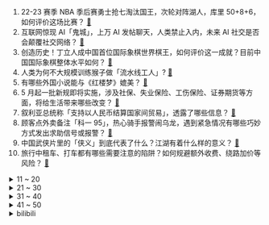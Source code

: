 1. 22-23 赛季 NBA 季后赛勇士抢七淘汰国王，次轮对阵湖人，库里 50+8+6，如何评价这场比赛？ [:link:](https://www.zhihu.com/question/598563729)
2. 互联网惊现 AI「鬼城」，上万 AI 发帖聊天，人类禁止入内，未来 AI 社交是否会颠覆社交网络？ [:link:](https://www.zhihu.com/question/598518906)
3. 创造历史！丁立人成中国首位国际象棋世界棋王，如何评价这一成就？目前中国国际象棋整体水平如何？ [:link:](https://www.zhihu.com/question/598541435)
4. 人类为何不大规模训练猴子做「流水线工人」? [:link:](https://www.zhihu.com/question/597376599)
5. 有哪些外国小说能与《红楼梦》媲美？ [:link:](https://www.zhihu.com/question/386481214)
6. 5 月起一批新规即将实施，涉及社保、失业保险、工伤保险、证券期货等方面，将给生活带来哪些改变？ [:link:](https://www.zhihu.com/question/598394218)
7. 叙利亚总统称「支持以人民币结算国家间贸易」，透露了哪些信息？ [:link:](https://www.zhihu.com/question/598544872)
8. 顾客点外卖备注「科一 95」，热心骑手报警闹乌龙，遇到紧急情况有哪些巧妙方式发出求助信号或报警？ [:link:](https://www.zhihu.com/question/598412361)
9. 中国武侠片里的「侠义」到底代表了什么？江湖有着什么样的意义？ [:link:](https://www.zhihu.com/question/596581402)
10. 旅行中租车、打车都有哪些需要注意的陷阱？如何规避额外收费、绕路加价等风险？ [:link:](https://www.zhihu.com/question/597946359)
<details>
<summary>11 ~ 20</summary>

11. 常台高速苏州段 44 辆车轮胎被扎，初查原因为货车掉落铁钉铁屑，谁该为此负责？如何避免类似事件发生？ [:link:](https://www.zhihu.com/question/598395008)
12. 如何评价《爱情公寓》系列导演韦正执导的情景喜剧《破事精英 2》？ [:link:](https://www.zhihu.com/question/598194206)
13. 阿基米德和国王下棋，要求用米填满 64 个方格，国王最后是怎么解决的？ [:link:](https://www.zhihu.com/question/380875083)
14. 全国铁路旅客发送量创历史新高，旅客反映称「坐高铁像挤地铁」，国铁集团回应超员问题，五一你出行体验如何？ [:link:](https://www.zhihu.com/question/598512257)
15. 比亚迪一季度营收超 1200 亿元，净利增 4 倍超越 2021 年全年，如何评价这一业绩？ [:link:](https://www.zhihu.com/question/598205401)
16. 今年以来云南大部、四川西南部等地降水较常年同期偏少 5 至 9 成，这意味着什么？将产生哪些影响？ [:link:](https://www.zhihu.com/question/598226345)
17. 社交焦虑最主要焦虑的是什么？ [:link:](https://www.zhihu.com/question/440644433)
18. 《崩坏：星穹铁道》里，“大守护者”可可利亚到底想靠星核做什么？ [:link:](https://www.zhihu.com/question/598472414)
19. 顶级投资者，为什么更喜欢熊市？ [:link:](https://www.zhihu.com/question/587450863)
20. 如何评价美剧《梦魇绝镇》？ [:link:](https://www.zhihu.com/question/517609351)
</details>
<details>
<summary>21 ~ 30</summary>

21. 慕容复为什么会高开低走？ [:link:](https://www.zhihu.com/question/598001512)
22. 如何评价《漫长的季节》第 11 集？其中有哪些值得关注的剧情点？ [:link:](https://www.zhihu.com/question/598522088)
23. 你读过的最狂的诗词是什么？ [:link:](https://www.zhihu.com/question/598324057)
24. 五一假期多地热门景区寸步难行，开启「人从众」模式，你那边情况如何？后悔出门了吗？ [:link:](https://www.zhihu.com/question/598482305)
25. 90 后北漂女孩副业开淄博烧烤月入三十万，开张一个半月营业额猛翻二十倍，如何看待流量带来的「风口」？ [:link:](https://www.zhihu.com/question/597679629)
26. 如何评价《长月烬明》第 31-32 集？其中有哪些值得关注的剧情点？ [:link:](https://www.zhihu.com/question/598521989)
27. 为什么《诡秘之主》里别的神都有自己途径里低等级的手下和信徒，而愚者没有？ [:link:](https://www.zhihu.com/question/484704087)
28. 如何评价2023湖人完成黑七？ [:link:](https://www.zhihu.com/question/598401317)
29. 《灌篮高手》里，流川枫知道赤木晴子爱慕他吗？ [:link:](https://www.zhihu.com/question/25949786)
30. 如何评价大疆新品 Mavic 3  Pro 首款三摄旗舰影像航拍无人机？有哪些亮点值得关注？ [:link:](https://www.zhihu.com/question/597774128)
</details>
<details>
<summary>31 ~ 40</summary>

31. 如何评价2023年4月THUSSAT学科能力综合测试（TACA）？ [:link:](https://www.zhihu.com/question/590830475)
32. 为什么行星的轨道是个平面？ [:link:](https://www.zhihu.com/question/587034836)
33. 如何评价电影《灌篮高手》的超高口碑？ [:link:](https://www.zhihu.com/question/596741522)
34. 如何看待《原神》因论派的代表是散兵? [:link:](https://www.zhihu.com/question/593156977)
35. 看完《罗马假日》，你觉得让人遗憾的到底是无法相守还是从未遇见？ [:link:](https://www.zhihu.com/question/596586107)
36. 玩音游的人反应这么快的诀窍是什么？ [:link:](https://www.zhihu.com/question/589630373)
37. 刘邦为什么不给戚夫人免死金牌，或让她随子就封、免受残害？ [:link:](https://www.zhihu.com/question/598361065)
38. 是科技驱动智慧生活，还是用户需求引导「技术变革」？ [:link:](https://www.zhihu.com/question/597855808)
39. 旅途中遇到商家违约、消费陷阱等，录音录像有用吗？什么样的音/视频可以算作维权证据？还需要保留哪些证据？ [:link:](https://www.zhihu.com/question/597946545)
40. 2023 年五一档首日，全国电影票房破 5 亿，你看了哪部电影？感觉怎么样？ [:link:](https://www.zhihu.com/question/598440899)
</details>
<details>
<summary>41 ~ 50</summary>

41. 22-23 赛季英超利物浦 4:3 热刺上演神剧情，三球领先被绝平后反绝杀，如何评价这场比赛？ [:link:](https://www.zhihu.com/question/598551149)
42. 旅途中遇到财物丢失、强买强卖、坐地起价、隐形消费等情况，是否该第一时间报警？除此以外还有哪些维权渠道？ [:link:](https://www.zhihu.com/question/597946880)
43. 六大国有行一季度共赚近 3600 亿元，多家银行净息差持续收窄，如何解读此数据？反映了什么？ [:link:](https://www.zhihu.com/question/598495842)
44. 航司回应两乘客因座位纠纷高空发生抓扯，称「已和解，保留追究危害公共安全的权利」，如何看待此事？ [:link:](https://www.zhihu.com/question/598493620)
45. 五一去露营，有哪些舒适又有风格的穿搭？ [:link:](https://www.zhihu.com/question/597671979)
46. 今年的五一有多「疯」？出行火爆的背后究竟是什么？ [:link:](https://www.zhihu.com/question/598482073)
47. 有没有什么电影，足以改变你对世界、人生或者价值的认知？ [:link:](https://www.zhihu.com/question/596584225)
48. 报道称 90 后开始进入育儿师等保姆行业，如何看待这一现象？ 90 后进入保姆行业会带来哪些变化？ [:link:](https://www.zhihu.com/question/598030781)
49. 人脉的核心是什么？ [:link:](https://www.zhihu.com/question/351341044)
50. 《崩坏：星穹铁道》的剧情演出水平如何？符合你的预期吗？ [:link:](https://www.zhihu.com/question/598251837)
</details><details>
<summary>bilibili</summary>

1. 没开玩笑  淄博已经进化到5.0版本了... [:link:](//www.bilibili.com/video/BV1BX4y1m7jP)
2. 我当爸爸了！ [:link:](//www.bilibili.com/video/BV1qh4y1n7C3)
3. 当你总觉得自己很独特时 [:link:](//www.bilibili.com/video/BV1eh41177oB)
4. 咱就是说，这是纯友谊，还是真爱情？ [:link:](//www.bilibili.com/video/BV1Vk4y1n7X1)
5. 哈哈，甲方破防了 [:link:](//www.bilibili.com/video/BV1Dg4y1L7hd)
6. 当你试图扼杀我的电竞精神时 你已经输了 [:link:](//www.bilibili.com/video/BV1VV4y1d7BK)
7. 看完4月新番，外星人连夜毁灭地球......【泛式】 [:link:](//www.bilibili.com/video/BV1gs4y1w7jK)
8. 一群up主在欢乐谷玩共享位置捉迷藏！效果爆炸！【最终集】 [:link:](//www.bilibili.com/video/BV1ph41177Mt)
9. 爷 青 回 ！丢人之旅！【森林之子#1】 [:link:](//www.bilibili.com/video/BV19M4y187ww)
10. 从上厕所的规则就知道挪威的男人地位如何了 [:link:](//www.bilibili.com/video/BV1bc411J7SR)
<details>
<summary>11 ~ 20</summary>

11. 蛋 [:link:](//www.bilibili.com/video/BV1pa4y157G9)
12. "挖错了坟，该拜哪尊神啊？！" [:link:](//www.bilibili.com/video/BV13c411n7r1)
13. 保  护  砂  隐  村 [:link:](//www.bilibili.com/video/BV11V4y1R7tD)
14. 【Minecraft】我们烧了张rtx4090,只为这300秒极致画面 [:link:](//www.bilibili.com/video/BV1Vk4y1n74b)
15. 做了一个赋予食物生命的盘子 [:link:](//www.bilibili.com/video/BV1ph41177H5)
16. 以前年轻人消费 VS 现在年轻人消费 [:link:](//www.bilibili.com/video/BV1F24y1F7Y5)
17. “有 种 你 试 试” [:link:](//www.bilibili.com/video/BV1Lk4y1n7dL)
18. “所以生命啊，它璀璨如歌” [:link:](//www.bilibili.com/video/BV1mm4y1y7zt)
19. 《 机 枪 模 拟 器 》 [:link:](//www.bilibili.com/video/BV1Jz4y1Y7tB)
20. 《崩坏：星穹铁道》启程庆典 [:link:](//www.bilibili.com/video/BV1Cg4y1L7fC)
</details>
<details>
<summary>21 ~ 30</summary>

21. 联合国正式入驻B站！ [:link:](//www.bilibili.com/video/BV1Am4y1C78m)
22. 20世纪的“哲学王”是谁？【奇葩小国46】 [:link:](//www.bilibili.com/video/BV19g4y177co)
23. 《原神》角色演示-「卡维：忱挚织穹」 [:link:](//www.bilibili.com/video/BV1MT411H7ia)
24. 提前感受五一的恐惧｜人真的好多啊啊啊！！ [:link:](//www.bilibili.com/video/BV1Do4y147GW)
25. [Choreography Video] SEVENTEEN - Super [:link:](//www.bilibili.com/video/BV1ea4y1V7RG)
26. 中年男性魅力比拼！ [:link:](//www.bilibili.com/video/BV1Tc411n7Qh)
27. 【亮记生物鉴定】网络热传生物鉴定48 [:link:](//www.bilibili.com/video/BV1Xh411j7yC)
28. Emotional Damage破防哥Steven He来B站啦！ [:link:](//www.bilibili.com/video/BV1Wa4y1V7j2)
29. 女版海贼王（分享一波奇奇怪怪的知识） [:link:](//www.bilibili.com/video/BV15o4y1t7hd)
30. 【黑塔】⚡你能忍受转圈圈的洗脑么⚡◑ω◐️⚡ [:link:](//www.bilibili.com/video/BV1BL411Y7iV)
</details>
<details>
<summary>31 ~ 40</summary>

31. 完了，这下解释不清楚了 [:link:](//www.bilibili.com/video/BV1FL411e7rt)
32. 喊口号就能让战士往上冲?解密战时政治动员有多复杂【思维实验室】 [:link:](//www.bilibili.com/video/BV1Qk4y177wj)
33. 芬兰内战中，红军为什么输给了白军？曼纳海姆(中)【历史调研室39】 [:link:](//www.bilibili.com/video/BV1Mm4y1C7Ge)
34. 《关于男朋友休假顺便带走了我腿这件事》 [:link:](//www.bilibili.com/video/BV1CM411G7XW)
35. 永远不要低估河南碳水！馍馍装一切，谁吃谁迷糊 [:link:](//www.bilibili.com/video/BV1wo4y1t7Am)
36. 一个视频看懂王莽的一生 [:link:](//www.bilibili.com/video/BV1Ao4y1t7CD)
37. 《 鸡 哥 天 下 第 一 》 [:link:](//www.bilibili.com/video/BV1am4y1175K)
38. 二刷许昌&胖东来！你们将会被他们的真诚而感动！ [:link:](//www.bilibili.com/video/BV1wM4y1h7y3)
39. 《明日方舟》限定干员「缪尔赛思」前瞻PV [:link:](//www.bilibili.com/video/BV1Zs4y1c7td)
40. 5斤的铁勺，60cm的铁锅，这道菜，很费手。。 [:link:](//www.bilibili.com/video/BV1cM411G7rL)
</details>
<details>
<summary>41 ~ 50</summary>

41. 【怒九】淦！你们的爱好…好帅啊！！ [:link:](//www.bilibili.com/video/BV1Qa4y1V7D6)
42. 全网公开我的浏览记录！！ [:link:](//www.bilibili.com/video/BV1Ph411L7xU)
43. 斗电子蛐蛐.品百味人生 [:link:](//www.bilibili.com/video/BV1EM411G7vq)
44. 求助大家 怎样可以把脸上的洗掉？ [:link:](//www.bilibili.com/video/BV1QV4y1R7W1)
45. 眼“色”游戏（押韵版） [:link:](//www.bilibili.com/video/BV17P411U7tp)
46. 五一期间可以白拿的6款皮肤：末日机甲和时之恋人可真香！ [:link:](//www.bilibili.com/video/BV1dM4y187gp)
47. 没有退网，只是坐上了轮椅 [:link:](//www.bilibili.com/video/BV1bg4y1L7jY)
48. 都什么年代，谁还用传统方式驱鬼？！！ [:link:](//www.bilibili.com/video/BV1Na4y15718)
49. 放假了！给你们来点恐怖故事！！ [:link:](//www.bilibili.com/video/BV1pz4y1Y7Vd)
50. 童年广告系列 [:link:](//www.bilibili.com/video/BV1vM4y187ha)
</details>
<details>
<summary>51 ~ 60</summary>

51. 奇行种，也没有多奇怪嘛…… [:link:](//www.bilibili.com/video/BV1fh41157au)
52. 这个技能有点刑！慢放百倍，三分钟学会飞牌绝技！ [:link:](//www.bilibili.com/video/BV1ks4y1c7sV)
53. 变身巫师！用我的咒语施展魔法！环球影城vlog [:link:](//www.bilibili.com/video/BV11L411h7k2)
54. 感受到了培育蔬菜这件事的重要性 [:link:](//www.bilibili.com/video/BV1sX4y1m7Xn)
55. 你眼中的“老阿姨”曾经也迷倒了整个世界！ [:link:](//www.bilibili.com/video/BV1Yg4y1L7AP)
56. 不愧是一群男的想出来的节目 [:link:](//www.bilibili.com/video/BV1ih4y1n7Hm)
57. 勾栏听曲说是 [:link:](//www.bilibili.com/video/BV1Kh4y1n7Lr)
58. 想做说唱领袖 [:link:](//www.bilibili.com/video/BV1oo4y147et)
59. 【星穹铁道】《踏上旅途》太短不够听？让我来扩写！！ [:link:](//www.bilibili.com/video/BV1Yg4y1L7EE)
60. 特殊感染者Boomer背景故事 [:link:](//www.bilibili.com/video/BV1gP41127ki)
</details>
<details>
<summary>61 ~ 70</summary>

61. 实拍立体机动装置！以梦为翅膀，翱翔于天际！ [:link:](//www.bilibili.com/video/BV1DX4y1m7Uf)
62. 【干货】如何像人类一样吃饭 [:link:](//www.bilibili.com/video/BV1pa4y157Bh)
63. 球2前69分钟究竟埋藏了多少细节？《流浪地球2》全片解析04 [:link:](//www.bilibili.com/video/BV1wV4y1d7hG)
64. 刮彩票决定自己的一日三餐！结果翻车了？ [:link:](//www.bilibili.com/video/BV1tm4y117dj)
65. 感谢大妈给新崩的空气刘海 [:link:](//www.bilibili.com/video/BV1JM411G7mA)
66. 天呐！结婚3周年，飞越9000公里的惊喜… [:link:](//www.bilibili.com/video/BV1f14y1o72H)
67. 狂躁！自残！自杀！梵高疯狂的真相，背后是人最深的绝望！ [:link:](//www.bilibili.com/video/BV14z4y1Y7XT)
68. 车迟国斗法下——渣熊作 [:link:](//www.bilibili.com/video/BV1uV4y1d7TT)
69. 爆肝统计！海绵宝宝一共做了多少蟹黄堡？ [:link:](//www.bilibili.com/video/BV1Us4y1c7Ac)
70. 被雪藏的《黑猫警长》原版大结局有多震惊？我找到了它隐藏的第6集和大结局… [:link:](//www.bilibili.com/video/BV1Dk4y177Yd)
</details>
<details>
<summary>71 ~ 80</summary>

71. 这段时间一直在忙茶叶，差点忘记自己会画画了！ [:link:](//www.bilibili.com/video/BV1rM4y187rM)
72. 银狼x三月七❤️互 撩 指 南！[A]ddiction【咬人猫】 [:link:](//www.bilibili.com/video/BV1Lh4y1n75E)
73. 追逐夏日的颜色 [:link:](//www.bilibili.com/video/BV1Xo4y147vx)
74. 滚 蛋 [:link:](//www.bilibili.com/video/BV13V4y1d7Ni)
75. ⚡我 爸 就 是 力 霸 天⚡ [:link:](//www.bilibili.com/video/BV1Ha4y1575S)
76. 准备改行去马戏团了 [:link:](//www.bilibili.com/video/BV1ph41177Ts)
77. 我，辛稼轩，大宋词龙，人间这一趟，万分遗憾 [:link:](//www.bilibili.com/video/BV1wL411e77T)
78. 不好意思 买到真的了 [:link:](//www.bilibili.com/video/BV1no4y1L7Ka)
79. 假如四大名著买了合订本是一种什么体验 [:link:](//www.bilibili.com/video/BV1nz4y1Y7pQ)
80. 【崩坏星穹铁道】谁才是平民最强光锥？全角色光锥排行榜！萌新必看的光锥搭配攻略！ [:link:](//www.bilibili.com/video/BV1wX4y1U76d)
</details>
<details>
<summary>81 ~ 90</summary>

81. 清洁游泳池到底有多解压？ [:link:](//www.bilibili.com/video/BV1rM4y1877T)
82. 公测130万星琼冲击全角色满命满精，这下又再创历史了 [:link:](//www.bilibili.com/video/BV1pa4y157zt)
83. 落魄特种兵酗酒度日，结识小萝莉重获新生，奥斯卡影帝覆灭黑帮 [:link:](//www.bilibili.com/video/BV1ss4y1R7PV)
84. 中国人的油纸伞撑的不是雨，撑的是五千年的文化自信！ [:link:](//www.bilibili.com/video/BV1Jh411778A)
85. 帅小伙自制淄博烧烤，不用去淄博也能吃爽啦！ [:link:](//www.bilibili.com/video/BV1Sz4y1a7tU)
86. 在20岁的青春里 要做80岁想起还会笑的事情 [:link:](//www.bilibili.com/video/BV1Js4y1R7wc)
87. 模仿一下这20年间女主戏中的形象和人设变化！猜猜都是哪些剧里的桥段？最后一个应该有模仿到位吧哈哈哈 [:link:](//www.bilibili.com/video/BV1AV4y1d73z)
88. 【崩坏星穹铁道】100W古老梦华全部抽完之后，我的账号变成了什么样子（朴实无华的崩坏星穹铁道视频 [:link:](//www.bilibili.com/video/BV19k4y1773F)
89. 人民文娱专访马嘉祺：要越来越喜欢这个世界 [:link:](//www.bilibili.com/video/BV1Fa4y157zM)
90. 朋友问我为什么对着恐怖游戏一直笑 [:link:](//www.bilibili.com/video/BV1Kc411n7D4)
</details>
<details>
<summary>91 ~ 100</summary>

91. 这个艺人的人设很真实啊.... [:link:](//www.bilibili.com/video/BV1YV4y1R7gR)
92. 【奇葩作业】《请 以 问 号 为 主 题 作 诗》答： [:link:](//www.bilibili.com/video/BV1Ja4y157Ur)
93. “所有人给我站一边，因为超人强我要发癫” [:link:](//www.bilibili.com/video/BV1mo4y157XS)
94. 魔都最贵商圈吃398一斤珍宝蟹，巨大蟹钳雪白蟹肉太过瘾！【凭啥这么贵ep60- 珍宝海鲜】 [:link:](//www.bilibili.com/video/BV1BM411G7hQ)
95. 离谱的法律咨询18 [:link:](//www.bilibili.com/video/BV1ps4y1R7FE)
96. 【时代少年团】《时代夏令营2》03： 决战深渊之底 [:link:](//www.bilibili.com/video/BV1vh41177Hz)
97. B站300W播放的整合包！这就是我梦寐以求的世界！ [:link:](//www.bilibili.com/video/BV1hL411h7uW)
98. 【星穹铁道丨白露】“雷电法王，在线除颤” [:link:](//www.bilibili.com/video/BV1s24y1F7ha)
99. 绅士情种 [:link:](//www.bilibili.com/video/BV18M411G7KS)
100. 【原神】竟能如此相似 [:link:](//www.bilibili.com/video/BV1Sk4y177RH)
</details></details>